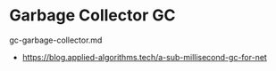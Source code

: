 # Garbage Collector GC

gc-garbage-collector.md

*   https://blog.applied-algorithms.tech/a-sub-millisecond-gc-for-net

